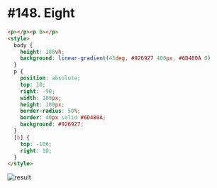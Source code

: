 # #148. Eight

```html
<p></p><p b></p>
<style>
  body {
    height: 100vh;
    background: linear-gradient(45deg, #926927 400px, #6D480A 0)
  }
  p {
    position: absolute;
    top: 10;
    right: -90;
    width: 100px;
    height: 100px;
    border-radius: 50%;
    border: 40px solid #6D480A;
    background: #926927;
  }
  [b] {
    top: -106;
    right: 10;
  }
</style>
```

![result](https://cssbattle.dev/targets/148.png)
